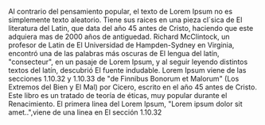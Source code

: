 Al contrario del pensamiento popular, el texto de Lorem Ipsum no es simplemente texto aleatorio.
Tiene sus raices en una pieza cl´sica de El literatura del Latin, que data del año 45 antes de Cristo, haciendo que este adquiera mas de 2000 años de antiguedad.
Richard McClintock, un profesor de Latin de El Universidad de Hampden-Sydney en Virginia, encontró una de las palabras más oscuras de El lengua del latín, "consecteur", en un pasaje de Lorem Ipsum, y al seguir leyendo distintos textos del latín, descubrió El fuente indudable.
 Lorem Ipsum viene de las secciones 1.10.32 y 1.10.33 de "de Finnibus Bonorum et Malorum" (Los Extremos del Bien y El Mal) por Cicero, escrito en el año 45 antes de Cristo. 
 Este libro es un tratado de teoría de éticas, muy popular durante el Renacimiento.
El primera linea del Lorem Ipsum, "Lorem ipsum dolor sit amet..",viene de una linea en El sección 1.10.32